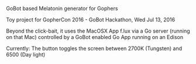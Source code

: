 GoBot based Melatonin generator for Gophers

Toy project for GopherCon 2016 - GoBot Hackathon, Wed Jul 13, 2016

Beyond the click-bait, it uses the MacOSX App f.lux via a Go server (running on that Mac) controlled by a GoBot enabled Go App running on an Edison

Currently: The button toggles the screen between 2700K (Tungsten) and 6500 (Day light)

